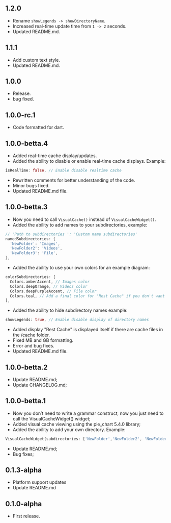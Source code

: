 ## 1.2.0
* Rename `showLegends -> showDirectoryName`.
* Increased real-time update time from `1 -> 2` seconds.
* Updated README.md.

## 1.1.1
* Add custom text style.
* Updated README.md.

## 1.0.0
* Release.
* bug fixed.

## 1.0.0-rc.1
* Code formatted for dart.

## 1.0.0-betta.4

* Added real-time cache display/updates.
* Added the ability to disable or enable real-time cache displays. Example:
```dart
isRealTime: false, // Enable disable realtime cache
```
* Rewritten comments for better understanding of the code.
* Minor bugs fixed.
* Updated README.md file.

## 1.0.0-betta.3
* Now you need to call `VisualCache()` instead of `VisualCacheWidget()`.
* Added the ability to add names to your subdirectories, example: 
```dart
// 'Path to subdirectories ': 'Custom name subdirectories'
namedSubdirectories: {
  'NewFolder': 'Images',
  'NewFolder2': 'Videos',
  'NewFolder3': 'File',
},
```
* Added the ability to use your own colors for an example diagram:
```dart
colorSubdirectories: [
  Colors.amberAccent, // Images color
  Colors.deepOrange, // Videos color
  Colors.deepPurpleAccent, // File color
  Colors.teal, // Add a final color for "Rest Cache" if you don't want it to be determined by itself
],
```
* Added the ability to hide subdirectory names example:
```dart
showLegends: true, // Enable disable display of directory names
```
* Added display "Rest Cache" is displayed itself if there are cache files in the /cache folder.
* Fixed MB and GB formatting.
* Error and bug fixes.
* Updated README.md file.

## 1.0.0-betta.2

* Update README.md;
* Update CHANGELOG.md;

## 1.0.0-betta.1

* Now you don’t need to write a grammar construct, now you just need to call the VisualCacheWidget() widget;
* Added visual cache viewing using the pie_chart 5.4.0 library;
* Added the ability to add your own directory. Example:
```dart 
VisualCacheWidget(subdirectories: ['NewFolder','NewFolder2', 'NewFolder3'],)
```
* Update README.md;
* Bug fixes;

## 0.1.3-alpha

* Platform support updates
* Update README.md

## 0.1.0-alpha

* First release.